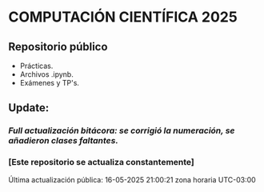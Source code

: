# COMPUTACIÓN CIENTÍFICA 2025

## Repositorio público

- Prácticas.
- Archivos .ipynb.
- Exámenes y TP's.


## Update:
### *Full actualización bitácora: se corrigió la numeración, se añadieron clases faltantes.*


### [Este repositorio se actualiza constantemente]

Última actualización pública: 16-05-2025 21:00:21 zona horaria UTC-03:00

